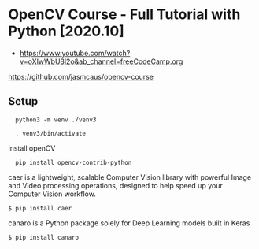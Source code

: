 # OpenCV Course - Full Tutorial with Python [2020.10]
- https://www.youtube.com/watch?v=oXlwWbU8l2o&ab_channel=freeCodeCamp.org

https://github.com/jasmcaus/opencv-course



## Setup
```
  python3 -m venv ./venv3

  . venv3/bin/activate
```

install openCV
```
  pip install opencv-contrib-python
```
caer is a lightweight, scalable Computer Vision library with powerful Image and Video processing operations, designed to help speed up your Computer Vision workflow.
```
$ pip install caer
```
canaro is a Python package solely for Deep Learning models built in Keras
```
$ pip install canaro
```